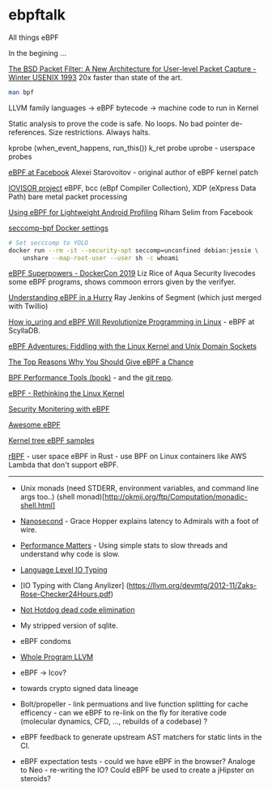 # ebpftalk
All things eBPF

In the begining ...

[The BSD Packet Filter:
A New Architecture for User-level Packet Capture - Winter USENIX 1993](https://www.tcpdump.org/papers/bpf-usenix93.pdf)
20x faster than state of the art.






```bash
man bpf
```

LLVM family languages -> eBPF bytecode -> machine code to run in Kernel

Static analysis to prove the code is safe.
No loops.
No bad pointer de-references.
Size restrictions.
Always halts.


kprobe (when_event_happens, run_this())
k_ret probe
uprobe - userspace probes



[eBPF at Facebook](https://www.youtube.com/watch?v=ZYBXZFKPS28)
Alexei Starovoitov - original author of eBPF kernel patch

[IOVISOR project](https://www.iovisor.org/)
eBPF, bcc (eBpf Compiler Collection), XDP (eXpress Data Path) bare metal packet processing

[Using eBPF for Lightweight Android Profiling](https://www.youtube.com/watch?v=Vjb3qHem8io)
Riham Selim from Facebook

[seccomp-bpf Docker settings](https://docs.docker.com/engine/security/seccomp/)
```bash
# Set secccomp to YOLO
docker run --rm -it --security-opt seccomp=unconfined debian:jessie \
    unshare --map-root-user --user sh -c whoami
```

[eBPF Superpowers - DockerCon 2019](https://www.youtube.com/watch?v=4SiWL5tULnQ)
Liz Rice of Aqua Security livecodes some eBPF programs, shows commoon errors given by the verifyer.

[Understanding eBPF in a Hurry](https://www.youtube.com/watch?v=BNTQ8CNv7A0)
Ray Jenkins of Segment (which just merged with Twillio)

[How io_uring and eBPF Will Revolutionize Programming in Linux](https://thenewstack.io/how-io_uring-and-ebpf-will-revolutionize-programming-in-linux/) - eBPF at ScyllaDB.

[eBPF Adventures: Fiddling with the Linux Kernel and Unix Domain Sockets](https://www.nccgroup.com/us/about-us/newsroom-and-events/blog/2019/march/ebpf-adventures-fiddling-with-the-linux-kernel-and-unix-domain-sockets/)

[The Top Reasons Why You Should Give eBPF a Chance](https://blog.container-solutions.com/the-top-reasons-why-you-should-give-ebpf-a-chance)

[BPF Performance Tools (book)](http://www.brendangregg.com/bpf-performance-tools-book.html) - and the [git repo](https://github.com/brendangregg/bpf-perf-tools-book).

[eBPF - Rethinking the Linux Kernel](https://www.infoq.com/presentations/facebook-google-bpf-linux-kernel/)

[Security Monitering with eBPF](http://www.brendangregg.com/Slides/BSidesSF2017_BPF_security_monitoring.pdf)

[Awesome eBPF](https://github.com/zoidbergwill/awesome-ebpf)

[Kernel tree eBPF samples](https://git.kernel.org/pub/scm/linux/kernel/git/torvalds/linux.git/tree/samples/bpf)

[rBPF](https://github.com/qmonnet/rbpf) - user space eBPF in Rust - use BPF on Linux containers like AWS Lambda that don't support eBPF.


----
* Unix monads (need STDERR, environment variables, and command line args too..) (shell monad)[http://okmij.org/ftp/Computation/monadic-shell.html]

* [Nanosecond](https://www.youtube.com/watch?v=9eyFDBPk4Yw) - Grace Hopper explains latency to Admirals with a foot of wire.

* [Performance Matters](https://www.youtube.com/watch?v=koTf7u0v41o) - Using simple stats to slow threads and understand why code is slow.

* [Language Level IO Typing](http://learnyouahaskell.com/input-and-output)

* [IO Typing with Clang Anylizer] (https://llvm.org/devmtg/2012-11/Zaks-Rose-Checker24Hours.pdf)

* [Not Hotdog dead code elimination](https://github.com/tensorflow/tensorflow/pull/7832)

* My stripped version of sqlite.

* eBPF condoms

* [Whole Program LLVM](https://github.com/travitch/whole-program-llvm)

* eBPF -> lcov?

* towards crypto signed data lineage

* Bolt/propeller - link permuations and live function splitting for cache efficency - can we eBPF to re-link on the fly for iterative code (molecular dynamics, CFD, ..., rebuilds of a codebase) ?

* eBPF feedback to generate upstream AST matchers for static lints in the CI.

* eBPF expectation tests - could we have eBPF in the browser? Analoge to Neo - re-writing the IO?  Could eBPF be used to create a jHipster on steroids?

